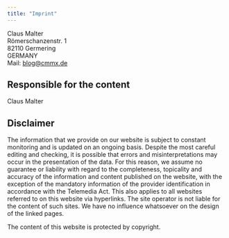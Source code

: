 ```yaml
---
title: "Imprint"
---
```


Claus Malter  
Römerschanzenstr. 1  
82110 Germering  
GERMANY  
Mail: <blog@cmmx.de>  

## Responsible for the content

Claus Malter

## Disclaimer

The information that we provide on our website is subject to constant monitoring and is updated on an ongoing basis. Despite the most careful editing and checking, it is possible that errors and misinterpretations may occur in the presentation of the data. For this reason, we assume no guarantee or liability with regard to the completeness, topicality and accuracy of the information and content published on the website, with the exception of the mandatory information of the provider identification in accordance with the Telemedia Act. This also applies to all websites referred to on this website via hyperlinks. The site operator is not liable for the content of such sites. We have no influence whatsoever on the design of the linked pages.

The content of this website is protected by copyright.

